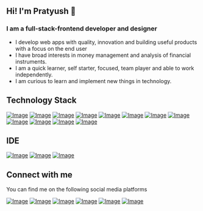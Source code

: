 ## Hi! I'm Pratyush :wave:

### I am a full-stack-frontend developer and designer

- I develop web apps with quality, innovation and building useful products with a focus on the end user
- I have broad interests in money management and analysis of financial instruments.
- I am a quick learner, self starter, focused, team player and able to work independently.
- I am curious to learn and implement new things in technology.

## Technology Stack

[![Image](https://img.shields.io/badge/C%23-239120?style=for-the-badge&logo=c-sharp&logoColor=white)](/)
[![Image](https://img.shields.io/badge/.NET-5C2D91?style=for-the-badge&logo=dot-net&logoColor=white)](/)
[![Image](https://img.shields.io/badge/React-20232A?style=for-the-badge&logo=react&logoColor=61DAFB)](/)
[![Image](https://img.shields.io/badge/HTML-239120?style=for-the-badge&logo=html5&logoColor=white)](/)
[![Image](https://img.shields.io/badge/HTML5-E34F26?style=for-the-badge&logo=html5&logoColor=white)](/)
[![Image](https://img.shields.io/badge/CSS-239120?&style=for-the-badge&logo=css3&logoColor=white)](/)
[![Image](https://img.shields.io/badge/CSS3-1572B6?&style=for-the-badge&logo=css3&logoColor=white)](/)
[![Image](https://img.shields.io/badge/JavaScript-F7DF1E?style=for-the-badge&logo=javascript&logoColor=black)](/)
[![Image](https://img.shields.io/badge/Express.js-000000?style=for-the-badge&logo=express&logoColor=white)](/)
[![Image](https://img.shields.io/badge/Bootstrap-563D7C?style=for-the-badge&logo=bootstrap&logoColor=white)](/)
[![Image](https://img.shields.io/badge/-materialize--css-ff69b4?style=for-the-badge&logo=materialize--css&logoColor=white)](/)
[![Image](https://img.shields.io/badge/MySQL-00000F?style=for-the-badge&logo=mysql&logoColor=white)](/)

## IDE
[![Image](https://img.shields.io/badge/Visual_Studio_Code-0078D4?style=for-the-badge&logo=visual%20studio%20code&logoColor=white)](/)
[![Image](https://img.shields.io/badge/Visual_Studio_2019-5C2D91?style=for-the-badge&logo=visual%20studio&logoColor=white)](/)
[![Image](https://img.shields.io/badge/sublime_text-%23575757.svg?&style=for-the-badge&logo=sublime-text&logoColor=important)](/)


## Connect with me
You can find me on the following social media platforms

[![Image](https://img.shields.io/badge/LinkedIn-0077B5?style=for-the-badge&logo=linkedin&logoColor=white)](https://linkedin.com/in/pratyushbehera)
[![Image](https://img.shields.io/badge/Twitter-1DA1F2?style=for-the-badge&logo=twitter&logoColor=white)](https://twitter.com/beherapratyush)
[![Image](https://img.shields.io/badge/Facebook-1877F2?style=for-the-badge&logo=facebook&logoColor=white)](https://facebook.com/pratyushbehera)
[![Image](https://img.shields.io/badge/Instagram-E4405F?style=for-the-badge&logo=instagram&logoColor=white)](https://www.instagram.com/pratyushbehera/?hl=en)
[![Image](https://img.shields.io/badge/Codepen-000000?style=for-the-badge&logo=codepen&logoColor=white)](https://codepen.io/pratyushbehera)
[![Image](https://img.shields.io/badge/-Hackerrank-2EC866?style=for-the-badge&logo=HackerRank&logoColor=white)](https://www.hackerrank.com/pratyushbehera)

